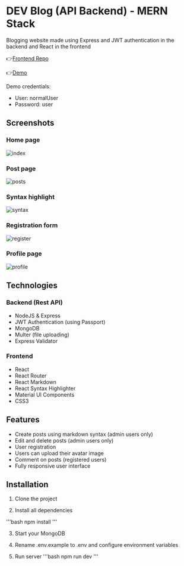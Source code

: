 # DEV Blog (API Backend) - MERN Stack
Blogging website made using Express and JWT authentication in the backend and React in the frontend




👉[Frontend Repo](https://github.com/acamposcar/blog-frontend)

👉[Demo](https://blog-react-express-api.herokuapp.com/)

Demo credentials:
- User: normalUser
- Password: user


## Screenshots

### Home page
![index](https://user-images.githubusercontent.com/9263545/168496688-d9532ed0-e647-42dd-a5ad-87ab07b7f5f6.png)

### Post page
![posts](https://user-images.githubusercontent.com/9263545/168496691-620b608f-11f5-4fb8-9825-c24eb1444552.png)

### Syntax highlight
![syntax](https://user-images.githubusercontent.com/9263545/168496690-b859fcc7-53d4-42e2-9a7d-aa8c621594a0.png)

### Registration form
![register](https://user-images.githubusercontent.com/9263545/168496692-248efd74-43a7-453c-9779-878d44c6c797.png)

### Profile page
![profile](https://user-images.githubusercontent.com/9263545/168496694-80e1f44c-e7c8-4954-8984-e774412173fa.png)


## Technologies

### Backend (Rest API)

-  NodeJS & Express
-  JWT Authentication (using Passport)
-  MongoDB
-  Multer (file uploading)
-  Express Validator

### Frontend 

-  React
-  React Router
-  React Markdown
-  React Syntax Highlighter
-  Material UI Components
-  CSS3

## Features

- Create posts using markdown syntax (admin users only)
- Edit and delete posts (admin users only)
- User registration
- Users can upload their avatar image
- Comment on posts (registered users)
- Fully responsive user interface

## Installation

1. Clone the project

2. Install all dependencies

'''bash 
npm install
'''

3. Start your MongoDB

4. Rename .env.example to .env and configure environment variables

5. Run server
'''bash
npm run dev
'''

